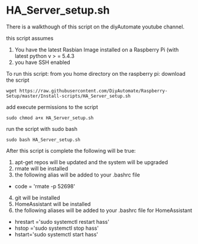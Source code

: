 HA_Server_setup.sh
=======

There is a walkthough of this script on the diyAutomate youtube channel.

this script assumes
1. You have the latest Rasbian Image installed on a Raspberry Pi (with latest python v > = 5.4.3
2. you have SSH enabled

To run this script: from you home directory on the raspberry pi:
download the script
```
wget https://raw.githubusercontent.com/DiyAutomate/Raspberry-Setup/master/Install-scripts/HA_Server_setup.sh
```
add execute permissions to the script
```
sudo chmod a+x HA_Server_setup.sh
```
run the script with sudo bash
```
sudo bash HA_Server_setup.sh
```

After this script is complete the following will be true:
1. apt-get repos will be updated and the system will be upgraded
2. rmate will be installed
3. the following alias will be added to your .bashrc file
  * code = 'rmate -p 52698'
4. git will be installed
5. HomeAssistant will be installed
6. the following aliases will be added to your .bashrc file for HomeAssistant
  * hrestart ='sudo systemctl restart hass'
  * hstop ='sudo systemctl stop hass'
  * hstart='sudo systemctl start hass'
